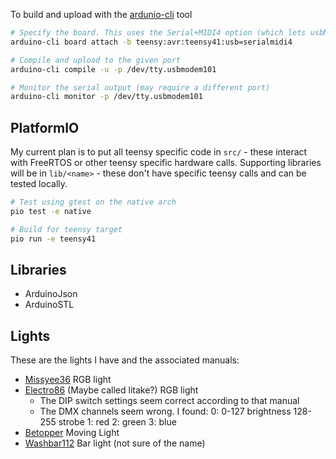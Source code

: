 To build and upload with the [ardunio-cli](https://arduino.github.io/arduino-cli/0.34/getting-started/) tool
```bash
# Specify the board. This uses the Serial+MIDI4 option (which lets usbMIDI work)
arduino-cli board attach -b teensy:avr:teensy41:usb=serialmidi4

# Compile and upload to the given port
arduino-cli compile -u -p /dev/tty.usbmodem101

# Monitor the serial output (may require a different port)
arduino-cli monitor -p /dev/tty.usbmodem101
```

## PlatformIO
My current plan is to put all teensy specific code in `src/` - these interact with FreeRTOS or other teensy specific hardware calls. Supporting  libraries will be in `lib/<name>` - these don't have specific teensy calls and can be tested locally.
```bash
# Test using gtest on the native arch
pio test -e native

# Build for teensy target
pio run -e teensy41
```

## Libraries
 * ArduinoJson
 * ArduinoSTL

## Lights
These are the lights I have and the associated manuals:
 * [Missyee36](https://images-na.ssl-images-amazon.com/images/I/B1TmOuEgH2S.pdf) RGB light
 * [Electro86](https://cdb.s3.amazonaws.com/ItemRelatedFiles/13224/electro86.pdf) (Maybe called litake?) RGB light 
    - The DIP switch settings seem correct according to that manual
    - The DMX channels seem wrong. I found:
        0: 0-127 brightness 128-255 strobe
        1: red
        2: green
        3: blue
 * [Betopper](https://cdn.shopify.com/s/files/1/0084/5230/9047/files/BETOPPER_Moving_Head_Stage_Led_Light_LM70_LM70S_Standard_User_Manual.pdf?v=1630045250) Moving Light
 * [Washbar112](https://m.media-amazon.com/images/I/C1CE5BB5CrL.pdf) Bar light (not sure of the name)
